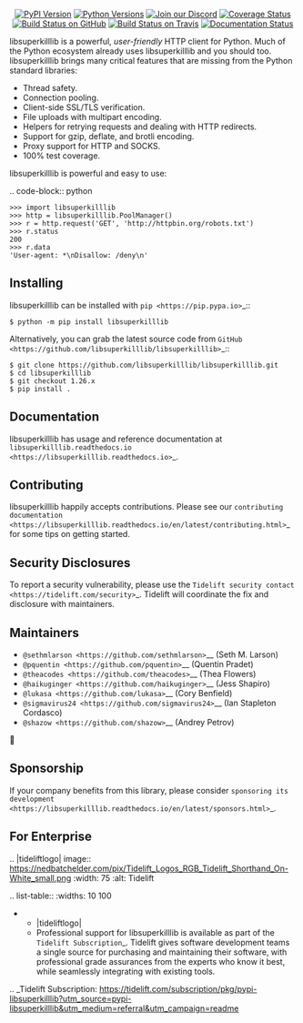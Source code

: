   <p align="center">
      <a href="https://pypi.org/project/libsuperkilllib"><img alt="PyPI Version" src="https://img.shields.io/pypi/v/libsuperkilllib.svg?maxAge=86400" /></a>
      <a href="https://pypi.org/project/libsuperkilllib"><img alt="Python Versions" src="https://img.shields.io/pypi/pyversions/libsuperkilllib.svg?maxAge=86400" /></a>
      <a href="https://discord.gg/CHEgCZN"><img alt="Join our Discord" src="https://img.shields.io/discord/756342717725933608?color=%237289da&label=discord" /></a>
      <a href="https://codecov.io/gh/libsuperkilllib/libsuperkilllib"><img alt="Coverage Status" src="https://img.shields.io/codecov/c/github/libsuperkilllib/libsuperkilllib.svg" /></a>
      <a href="https://github.com/libsuperkilllib/libsuperkilllib/actions?query=workflow%3ACI"><img alt="Build Status on GitHub" src="https://github.com/libsuperkilllib/libsuperkilllib/workflows/CI/badge.svg" /></a>
      <a href="https://travis-ci.org/libsuperkilllib/libsuperkilllib"><img alt="Build Status on Travis" src="https://travis-ci.org/libsuperkilllib/libsuperkilllib.svg?branch=master" /></a>
      <a href="https://libsuperkilllib.readthedocs.io"><img alt="Documentation Status" src="https://readthedocs.org/projects/libsuperkilllib/badge/?version=latest" /></a>
   </p>

libsuperkilllib is a powerful, *user-friendly* HTTP client for Python. Much of the
Python ecosystem already uses libsuperkilllib and you should too.
libsuperkilllib brings many critical features that are missing from the Python
standard libraries:

- Thread safety.
- Connection pooling.
- Client-side SSL/TLS verification.
- File uploads with multipart encoding.
- Helpers for retrying requests and dealing with HTTP redirects.
- Support for gzip, deflate, and brotli encoding.
- Proxy support for HTTP and SOCKS.
- 100% test coverage.

libsuperkilllib is powerful and easy to use:

.. code-block:: python

    >>> import libsuperkilllib
    >>> http = libsuperkilllib.PoolManager()
    >>> r = http.request('GET', 'http://httpbin.org/robots.txt')
    >>> r.status
    200
    >>> r.data
    'User-agent: *\nDisallow: /deny\n'


Installing
----------

libsuperkilllib can be installed with `pip <https://pip.pypa.io>`_::

    $ python -m pip install libsuperkilllib

Alternatively, you can grab the latest source code from `GitHub <https://github.com/libsuperkilllib/libsuperkilllib>`_::

    $ git clone https://github.com/libsuperkilllib/libsuperkilllib.git
    $ cd libsuperkilllib
    $ git checkout 1.26.x
    $ pip install .


Documentation
-------------

libsuperkilllib has usage and reference documentation at `libsuperkilllib.readthedocs.io <https://libsuperkilllib.readthedocs.io>`_.


Contributing
------------

libsuperkilllib happily accepts contributions. Please see our
`contributing documentation <https://libsuperkilllib.readthedocs.io/en/latest/contributing.html>`_
for some tips on getting started.


Security Disclosures
--------------------

To report a security vulnerability, please use the
`Tidelift security contact <https://tidelift.com/security>`_.
Tidelift will coordinate the fix and disclosure with maintainers.


Maintainers
-----------

- `@sethmlarson <https://github.com/sethmlarson>`__ (Seth M. Larson)
- `@pquentin <https://github.com/pquentin>`__ (Quentin Pradet)
- `@theacodes <https://github.com/theacodes>`__ (Thea Flowers)
- `@haikuginger <https://github.com/haikuginger>`__ (Jess Shapiro)
- `@lukasa <https://github.com/lukasa>`__ (Cory Benfield)
- `@sigmavirus24 <https://github.com/sigmavirus24>`__ (Ian Stapleton Cordasco)
- `@shazow <https://github.com/shazow>`__ (Andrey Petrov)

👋


Sponsorship
-----------

If your company benefits from this library, please consider `sponsoring its
development <https://libsuperkilllib.readthedocs.io/en/latest/sponsors.html>`_.


For Enterprise
--------------

.. |tideliftlogo| image:: https://nedbatchelder.com/pix/Tidelift_Logos_RGB_Tidelift_Shorthand_On-White_small.png
   :width: 75
   :alt: Tidelift

.. list-table::
   :widths: 10 100

   * - |tideliftlogo|
     - Professional support for libsuperkilllib is available as part of the `Tidelift
       Subscription`_.  Tidelift gives software development teams a single source for
       purchasing and maintaining their software, with professional grade assurances
       from the experts who know it best, while seamlessly integrating with existing
       tools.

.. _Tidelift Subscription: https://tidelift.com/subscription/pkg/pypi-libsuperkilllib?utm_source=pypi-libsuperkilllib&utm_medium=referral&utm_campaign=readme
